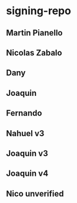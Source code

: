 # signing-repo
## Martin Pianello
## Nicolas Zabalo
## Dany
## Joaquin
## Fernando
## Nahuel v3
## Joaquin v3
## Joaquin v4
## Nico unverified

